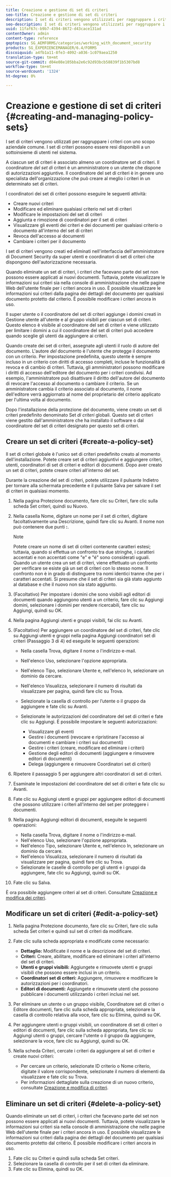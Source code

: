 ```yaml
---
title: Creazione e gestione di set di criteri
seo-title: Creazione e gestione di set di criteri
description: I set di criteri vengono utilizzati per raggruppare i criteri con uno scopo aziendale comune. Potete creare, modificare ed eliminare i criteri in un set di criteri.
seo-description: I set di criteri vengono utilizzati per raggruppare i criteri con uno scopo aziendale comune. Potete creare, modificare ed eliminare i criteri in un set di criteri.
uuid: 11faf67c-b9b7-4394-8672-d43cace131ad
contentOwner: admin
content-type: reference
geptopics: SG_AEMFORMS/categories/working_with_document_security
products: SG_EXPERIENCEMANAGER/6.4/FORMS
discoiquuid: a4fb1a11-8fe3-4092-a036-1c079aea1250
translation-type: tm+mt
source-git-commit: d04e08e105bba2e6c92d93bcb58839f1b5307bd8
workflow-type: tm+mt
source-wordcount: '1324'
ht-degree: 0%

---
```



# Creazione e gestione di set di criteri {#creating-and-managing-policy-sets}

I set di criteri vengono utilizzati per raggruppare i criteri con uno scopo aziendale comune. I set di criteri possono essere resi disponibili a un sottoinsieme di utenti nel sistema.

A ciascun set di criteri è associato almeno un coordinatore set di criteri. Il coordinatore *del set di* criteri è un amministratore o un utente che dispone di autorizzazioni aggiuntive. Il coordinatore del set di criteri è in genere uno specialista dell&#39;organizzazione che può creare al meglio i criteri in un determinato set di criteri.

I coordinatori dei set di criteri possono eseguire le seguenti attività:

* Creare nuovi criteri
* Modificare ed eliminare qualsiasi criterio nel set di criteri
* Modificare le impostazioni del set di criteri
* Aggiunta e rimozione di coordinatori per il set di criteri
* Visualizzare gli eventi dei criteri e dei documenti per qualsiasi criterio o documento all&#39;interno del set di criteri
* Revoca dell&#39;accesso ai documenti
* Cambiare i criteri per il documento

I set di criteri vengono creati ed eliminati nell&#39;interfaccia dell&#39;amministratore di Document Security da super utenti e coordinatori di set di criteri che dispongono dell&#39;autorizzazione necessaria.

Quando eliminate un set di criteri, i criteri che facevano parte del set non possono essere applicati ai nuovi documenti. Tuttavia, potete visualizzare le informazioni sui criteri sia nella console di amministrazione che nelle pagine Web dell&#39;utente finale per i criteri ancora in uso. È possibile visualizzare le informazioni sui criteri dalla pagina dei dettagli del documento per qualsiasi documento protetto dal criterio. È possibile modificare i criteri ancora in uso.

Il super utente o il coordinatore del set di criteri aggiunge i domini creati in Gestione utente all&#39;utente e al gruppo visibili per ciascun set di criteri. Questo elenco è visibile al coordinatore del set di criteri e viene utilizzato per limitare i domini a cui il coordinatore del set di criteri può accedere quando sceglie gli utenti da aggiungere ai criteri.

Quando create dei set di criteri, assegnate agli utenti il ruolo di autore del documento. L&#39;autore *del* documento è l&#39;utente che protegge il documento con un criterio. Per impostazione predefinita, questo utente è sempre incluso in un criterio con diritti di accesso completi, incluse le funzionalità di revoca e di cambio di criteri. Tuttavia, gli amministratori possono modificare i diritti di accesso dell&#39;editore del documento per i criteri condivisi. Ad esempio, l&#39;amministratore può disattivare il diritto dell&#39;autore del documento di revocare l&#39;accesso al documento o cambiare il criterio. Se un amministratore cambia il criterio associato al documento, il nome dell&#39;editore verrà aggiornato al nome del proprietario del criterio applicato per l&#39;ultima volta al documento.

Dopo l&#39;installazione della protezione del documento, viene creato un set di criteri predefinito denominato Set *di criteri* globali. Questo set di criteri viene gestito dall&#39;amministratore che ha installato il software o dal coordinatore del set di criteri designato per questo set di criteri.

## Creare un set di criteri {#create-a-policy-set}

Il set di criteri globale è l&#39;unico set di criteri predefinito creato al momento dell&#39;installazione. Potete creare set di criteri aggiuntivi e aggiungere criteri, utenti, coordinatori di set di criteri e editori di documenti. Dopo aver creato un set di criteri, potete creare criteri all&#39;interno del set.

Durante la creazione del set di criteri, potete utilizzare il pulsante Indietro per tornare alla schermata precedente e il pulsante Salva per salvare il set di criteri in qualsiasi momento.

1. Nella pagina Protezione documento, fare clic su Criteri, fare clic sulla scheda Set criteri, quindi su Nuovo.
1. Nella casella Nome, digitare un nome per il set di criteri, digitare facoltativamente una Descrizione, quindi fare clic su Avanti. Il nome non può contenere due punti **:**.

   >[!NOTE]
   >
   >Potete creare un nome di set di criteri contenente caratteri estesi; tuttavia, quando si effettua un confronto tra due stringhe, i caratteri accentati e non accentati come &quot;e&quot; e &quot;é&quot; sono considerati uguali. Quando un utente crea un set di criteri, viene effettuato un confronto per verificare se esiste già un set di criteri con lo stesso nome. Il confronto non è in grado di distinguere tra nomi identici tranne che per i caratteri accentati. Si presume che il set di criteri sia già stato aggiunto al database e che il nuovo non sia stato aggiunto.

1. (Facoltativo) Per impostare i domini che sono visibili agli editori di documenti quando aggiungono utenti a un criterio, fare clic su Aggiungi domini, selezionare i domini per rendere ricercabili, fare clic su Aggiungi, quindi su OK.
1. Nella pagina Aggiungi utenti e gruppi visibili, fai clic su Avanti.
1. (Facoltativo) Per aggiungere un coordinatore del set di criteri, fate clic su Aggiungi utenti e gruppi nella pagina Aggiungi coordinatori set di criteri (Passaggio 3 di 4) ed eseguite le seguenti operazioni:

   * Nella casella Trova, digitare il nome o l&#39;indirizzo e-mail.
   * Nell&#39;elenco Uso, selezionare l&#39;opzione appropriata.
   * Nell&#39;elenco Tipo, selezionare Utente e, nell&#39;elenco In, selezionare un dominio da cercare.
   * Nell&#39;elenco Visualizza, selezionare il numero di risultati da visualizzare per pagina, quindi fare clic su Trova.
   * Selezionate la casella di controllo per l’utente o il gruppo da aggiungere e fate clic su Avanti.
   * Selezionate le autorizzazioni del coordinatore del set di criteri e fate clic su Aggiungi. È possibile impostare le seguenti autorizzazioni:

      * Visualizzare gli eventi
      * Gestire i documenti (revocare e ripristinare l&#39;accesso ai documenti e cambiare i criteri sui documenti)
      * Gestire i criteri (creare, modificare ed eliminare i criteri)
      * Gestione degli editori di documenti (aggiungere e rimuovere editori di documenti)
      * Delega (aggiungere e rimuovere Coordinatori set di criteri)

1. Ripetere il passaggio 5 per aggiungere altri coordinatori di set di criteri.
1. Esaminate le impostazioni del coordinatore del set di criteri e fate clic su Avanti.
1. Fate clic su Aggiungi utenti e gruppi per aggiungere editori di documenti che possono utilizzare i criteri all&#39;interno del set per proteggere i documenti.
1. Nella pagina Aggiungi editori di documenti, eseguite le seguenti operazioni:

   * Nella casella Trova, digitare il nome o l&#39;indirizzo e-mail.
   * Nell&#39;elenco Uso, selezionare l&#39;opzione appropriata.
   * Nell&#39;elenco Tipo, selezionare Utente e, nell&#39;elenco In, selezionare un dominio da cercare.
   * Nell&#39;elenco Visualizza, selezionare il numero di risultati da visualizzare per pagina, quindi fare clic su Trova.
   * Selezionate le caselle di controllo per gli utenti e i gruppi da aggiungere, fate clic su Aggiungi, quindi su OK.

1. Fate clic su Salva.

È ora possibile aggiungere criteri al set di criteri. Consultate [Creazione e modifica dei criteri](/help/forms/using/admin-help/creating-policies.md#creating-and-editing-policies).

## Modificare un set di criteri {#edit-a-policy-set}

1. Nella pagina Protezione documento, fare clic su Criteri, fare clic sulla scheda Set criteri e quindi sul set di criteri da modificare.
1. Fate clic sulla scheda appropriata e modificate come necessario:

   * **Dettaglio:** Modificate il nome e la descrizione del set di criteri.
   * **Criteri:** Creare, abilitare, modificare ed eliminare i criteri all&#39;interno del set di criteri.
   * **Utenti e gruppi visibili:** Aggiungete e rimuovete utenti e gruppi visibili che possono essere inclusi in un criterio.
   * **Coordinatori set di criteri:** Aggiungere, rimuovere e modificare le autorizzazioni per i coordinatori.
   * **Editori di documenti:** Aggiungete e rimuovete utenti che possono pubblicare i documenti utilizzando i criteri inclusi nel set.

1. Per eliminare un utente o un gruppo visibile, Coordinatore set di criteri o Editore documenti, fare clic sulla scheda appropriata, selezionare la casella di controllo relativa alla voce, fare clic su Elimina, quindi su OK.
1. Per aggiungere utenti o gruppi visibili, un coordinatore di set di criteri o editori di documenti, fare clic sulla scheda appropriata, fare clic su Aggiungi utenti o gruppi, cercare l&#39;utente o il gruppo da aggiungere, selezionare la voce, fare clic su Aggiungi, quindi su OK.
1. Nella scheda Criteri, cercate i criteri da aggiungere al set di criteri e create nuovi criteri:

   * Per cercare un criterio, selezionate ID criterio o Nome criterio, digitate il valore corrispondente, selezionate il numero di elementi da visualizzare e fate clic su Trova.
   * Per informazioni dettagliate sulla creazione di un nuovo criterio, consultate [Creazione e modifica di criteri](/help/forms/using/admin-help/creating-policies.md#creating-and-editing-policies).

## Eliminare un set di criteri {#delete-a-policy-set}

Quando eliminate un set di criteri, i criteri che facevano parte del set non possono essere applicati ai nuovi documenti. Tuttavia, potete visualizzare le informazioni sui criteri sia nella console di amministrazione che nelle pagine Web dell&#39;utente finale per i criteri ancora in uso. È possibile visualizzare le informazioni sui criteri dalla pagina dei dettagli del documento per qualsiasi documento protetto dal criterio. È possibile modificare i criteri ancora in uso.

1. Fate clic su Criteri e quindi sulla scheda Set criteri.
1. Selezionare la casella di controllo per il set di criteri da eliminare.
1. Fate clic su Elimina, quindi su OK.

